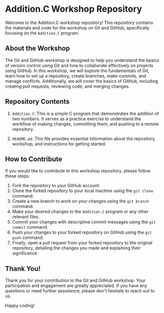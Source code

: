 # Addition.C Workshop Repository

Welcome to the Addition.C workshop repository! This repository contains the materials and code for the workshop on Git and GitHub, specifically focusing on the `Addition.C` program.

## About the Workshop

The Git and GitHub workshop is designed to help you understand the basics of version control using Git and how to collaborate effectively on projects using GitHub. In this workshop, we will explore the fundamentals of Git, learn how to set up a repository, create branches, make commits, and manage conflicts. Additionally, we will cover the basics of GitHub, including creating pull requests, reviewing code, and merging changes.

## Repository Contents

1. `Addition.C`: This is a simple C program that demonstrates the addition of two numbers. It serves as a practice exercise to understand the workflow of making changes, committing them, and pushing to a remote repository.

2. `README.md`: This file provides essential information about the repository, workshop, and instructions for getting started.

## How to Contribute

If you would like to contribute to this workshop repository, please follow these steps:

1. Fork the repository to your GitHub account.
2. Clone the forked repository to your local machine using the `git clone` command.
3. Create a new branch to work on your changes using the `git branch` command.
4. Make your desired changes to the `Addition.C` program or any other relevant files.
5. Commit your changes with descriptive commit messages using the `git commit` command.
6. Push your changes to your forked repository on GitHub using the `git push` command.
7. Finally, open a pull request from your forked repository to the original repository, detailing the changes you made and explaining their significance.

## Thank You!

Thank you for your contribution to the Git and GitHub workshop. Your participation and engagement are greatly appreciated. If you have any questions or need further assistance, please don't hesitate to reach out to us.

Happy coding!
